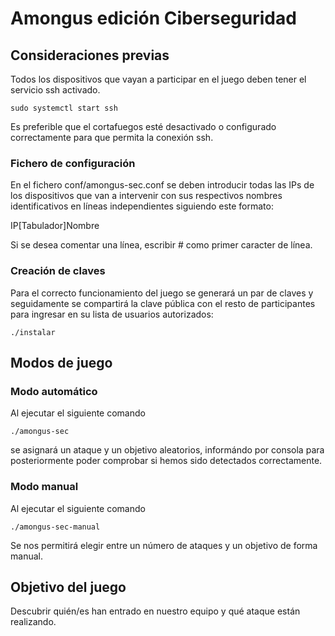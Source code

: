 # Amongus edición Ciberseguridad

## Consideraciones previas
Todos los dispositivos que vayan a participar en el juego deben tener el servicio ssh activado.
```
sudo systemctl start ssh
```

Es preferible que el cortafuegos esté desactivado o configurado correctamente para que permita la conexión ssh.

### Fichero de configuración
En el fichero 
conf/amongus-sec.conf 
se deben introducir todas las IPs de los dispositivos que van a intervenir con sus respectivos nombres identificativos en líneas independientes siguiendo este formato:

IP[Tabulador]Nombre

Si se desea comentar una línea, escribir # como primer caracter de línea.

### Creación de claves
Para el correcto funcionamiento del juego se generará un par de claves y seguidamente se compartirá la clave pública con el resto de participantes para ingresar en su lista de usuarios autorizados:
```
./instalar
```
## Modos de juego
### Modo automático
Al ejecutar el siguiente comando
```
./amongus-sec
```
se asignará un ataque y un objetivo aleatorios, informándo por consola para posteriormente poder comprobar si hemos sido detectados correctamente.

### Modo manual
Al ejecutar el siguiente comando
```
./amongus-sec-manual
```
Se nos permitirá elegir entre un número de ataques y un objetivo de forma manual.

## Objetivo del juego
Descubrir quién/es han entrado en nuestro equipo y qué ataque están realizando.
